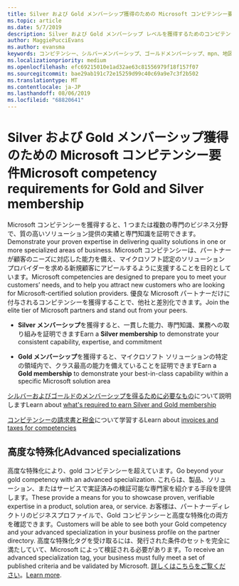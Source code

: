 ```yaml
---
title: Silver および Gold メンバーシップ獲得のための Microsoft コンピテンシー要件について | パートナー センター
ms.topic: article
ms.date: 5/7/2019
description: Silver および Gold メンバーシップ レベルを獲得するためのコンピテンシー要件について説明します。
author: MaggiePucciEvans
ms.author: evansma
keywords: コンピテンシー、シルバーメンバーシップ、ゴールドメンバーシップ、mpn、地図、熟練者、Microsoft Partner Network、ネットワークメンバーシップ、高度な特殊化
ms.localizationpriority: medium
ms.openlocfilehash: efc69215010e1ad32ae63c81556979f18f157f07
ms.sourcegitcommit: bae29ab191c72e15259d99c40c69a9e7c3f2b502
ms.translationtype: MT
ms.contentlocale: ja-JP
ms.lasthandoff: 08/06/2019
ms.locfileid: "68820641"
---
```

# <a name="microsoft-competency-requirements-for-gold-and-silver-membership"></a><span data-ttu-id="48591-104">Silver および Gold メンバーシップ獲得のための Microsoft コンピテンシー要件</span><span class="sxs-lookup"><span data-stu-id="48591-104">Microsoft competency requirements for Gold and Silver membership</span></span>


<span data-ttu-id="48591-105">Microsoft コンピテンシーを獲得すると、1 つまたは複数の専門のビジネス分野で、質の高いソリューション提供の実績と専門知識を証明できます。</span><span class="sxs-lookup"><span data-stu-id="48591-105">Demonstrate your proven expertise in delivering quality solutions in one or more specialized areas of business.</span></span> <span data-ttu-id="48591-106">Microsoft コンピテンシーは、パートナーが顧客のニーズに対応した能力を備え、マイクロソフト認定のソリューション プロバイダーを求める新規顧客にアピールするように支援することを目的としています。</span><span class="sxs-lookup"><span data-stu-id="48591-106">Microsoft competencies are designed to prepare you to meet your customers’ needs, and to help you attract new customers who are looking for Microsoft-certified solution providers.</span></span> <span data-ttu-id="48591-107">優良な Microsoft パートナーだけに付与されるコンピテンシーを獲得することで、他社と差別化できます。</span><span class="sxs-lookup"><span data-stu-id="48591-107">Join the elite tier of Microsoft partners and stand out from your peers.</span></span>

- <span data-ttu-id="48591-108">**Silver メンバーシップ**を獲得すると、一貫した能力、専門知識、業務への取り組みを証明できます</span><span class="sxs-lookup"><span data-stu-id="48591-108">Earn a **Silver membership** to demonstrate your consistent capability, expertise, and commitment</span></span>

- <span data-ttu-id="48591-109">**Gold メンバーシップ**を獲得すると、マイクロソフト ソリューションの特定の領域内で、クラス最高の能力を備えていることを証明できます</span><span class="sxs-lookup"><span data-stu-id="48591-109">Earn a **Gold membership** to demonstrate your best-in-class capability within a specific Microsoft solution area</span></span>

<span data-ttu-id="48591-110">[シルバーおよびゴールドのメンバーシップを得るために必要なもの](https://partner.microsoft.com/membership/competencies)について説明します</span><span class="sxs-lookup"><span data-stu-id="48591-110">Learn about [what's required to earn Silver and Gold membership](https://partner.microsoft.com/membership/competencies)</span></span>

<span data-ttu-id="48591-111">[コンピテンシーの請求書と税金](mpn-view-print-maps-invoice.md)について学習する</span><span class="sxs-lookup"><span data-stu-id="48591-111">Learn about [invoices and taxes for competencies](mpn-view-print-maps-invoice.md)</span></span>

## <a name="advanced-specializations"></a><span data-ttu-id="48591-112">高度な特殊化</span><span class="sxs-lookup"><span data-stu-id="48591-112">Advanced specializations</span></span>

<span data-ttu-id="48591-113">高度な特殊化により、gold コンピテンシーを超えています。</span><span class="sxs-lookup"><span data-stu-id="48591-113">Go beyond your gold competency with an advanced specialization.</span></span> <span data-ttu-id="48591-114">これらは、製品、ソリューション、またはサービスで実証済みの検証可能な専門家を紹介する手段を提供します。</span><span class="sxs-lookup"><span data-stu-id="48591-114">These provide a means for you to showcase proven, verifiable expertise in a product, solution area, or service.</span></span> <span data-ttu-id="48591-115">お客様は、パートナーディレクトリのビジネスプロファイルで、Gold コンピテンシーと高度な特殊化の両方を確認できます。</span><span class="sxs-lookup"><span data-stu-id="48591-115">Customers will be able to see both your Gold competency and your advanced specialization in your business profile on the partner directory.</span></span> <span data-ttu-id="48591-116">高度な特殊化タグを受け取るには、発行された条件のセットを完全に満たしていて、Microsoft によって検証される必要があります。</span><span class="sxs-lookup"><span data-stu-id="48591-116">To receive an advanced specialization tag, your business must fully meet a set of published criteria and be validated by Microsoft.</span></span> <span data-ttu-id="48591-117">[詳しくはこちらをご覧ください](https://partner.microsoft.com/membership/competencies#tab-content-2)。</span><span class="sxs-lookup"><span data-stu-id="48591-117">[Learn more](https://partner.microsoft.com/membership/competencies#tab-content-2).</span></span> 
